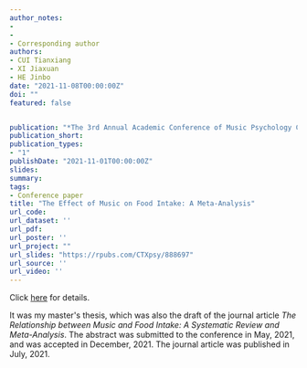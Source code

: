 ```yaml
---
author_notes:
-
-
- Corresponding author
authors:
- CUI Tianxiang
- XI Jiaxuan
- HE Jinbo
date: "2021-11-08T00:00:00Z"
doi: ""
featured: false


publication: "*The 3rd Annual Academic Conference of Music Psychology Committee of Chinese Psychological Society*"
publication_short:
publication_types:
- "1"
publishDate: "2021-11-01T00:00:00Z"
slides: 
summary:
tags:
- Conference paper
title: "The Effect of Music on Food Intake: A Meta-Analysis"
url_code:
url_dataset: ''
url_pdf: 
url_poster: ''
url_project: ""
url_slides: "https://rpubs.com/CTXpsy/888697"
url_source: ''
url_video: ''
---
```

Click [here](https://cuitx.netlify.app/publication/nutrients-meta/) for details.

It was my master's thesis, which was also the draft of the journal article *The Relationship between Music and Food Intake: A Systematic Review and Meta-Analysis*. The abstract was submitted to the conference in May, 2021, and was accepted in December, 2021. The journal article was published in July, 2021.
